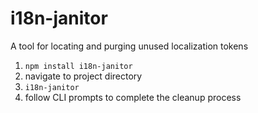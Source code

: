 # i18n-janitor

A tool for locating and purging unused localization tokens

1. `npm install i18n-janitor`
2. navigate to project directory
3. `i18n-janitor`
4. follow CLI prompts to complete the cleanup process

